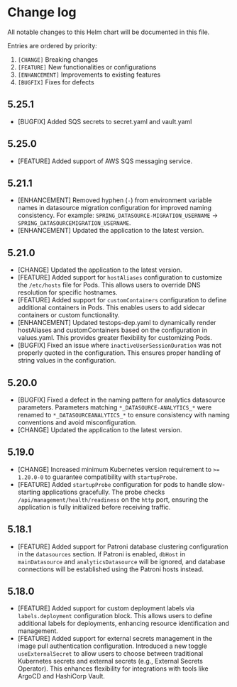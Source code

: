 # Change log

All notable changes to this Helm chart will be documented in this file.

Entries are ordered by priority:

1. `[CHANGE]` Breaking changes
2. `[FEATURE]` New functionalities or configurations
3. `[ENHANCEMENT]` Improvements to existing features
4. `[BUGFIX]` Fixes for defects

## 5.25.1

- [BUGFIX] Added SQS secrets to secret.yaml and vault.yaml

## 5.25.0

- [FEATURE] Added support of AWS SQS messaging service.

## 5.21.1

- [ENHANCEMENT] Removed hyphen (`-`) from environment variable names in datasource migration configuration for improved naming consistency. For example: `SPRING_DATASOURCE-MIGRATION_USERNAME` -> `SPRING_DATASOURCEMIGRATION_USERNAME`.
- [ENHANCEMENT] Updated the application to the latest version.

## 5.21.0

- [CHANGE] Updated the application to the latest version.
- [FEATURE] Added support for `hostAliases` configuration to customize the `/etc/hosts` file for Pods. This allows users to override DNS resolution for specific hostnames.
- [FEATURE] Added support for `customContainers` configuration to define additional containers in Pods. This enables users to add sidecar containers or custom functionality.
- [ENHANCEMENT] Updated testops-dep.yaml to dynamically render hostAliases and customContainers based on the configuration in values.yaml. This provides greater flexibility for customizing Pods.
- [BUGFIX] Fixed an issue where `inactiveUserSessionDuration` was not properly quoted in the configuration. This ensures proper handling of string values in the configuration.

## 5.20.0

- [BUGFIX] Fixed a defect in the naming pattern for analytics datasource parameters. Parameters matching `*_DATASOURCE-ANALYTICS_*` were renamed to `*_DATASOURCEANALYTICS_*` to ensure consistency with naming conventions and avoid misconfiguration.
- [CHANGE] Updated the application to the latest version.

## 5.19.0

- [CHANGE] Increased minimum Kubernetes version requirement to `>= 1.20.0-0` to guarantee compatibility with `startupProbe`.
- [FEATURE] Added `startupProbe` configuration for pods to handle slow-starting applications gracefully. The probe checks `/api/management/health/readiness` on the `http` port, ensuring the application is fully initialized before receiving traffic.

## 5.18.1

- [FEATURE] Added support for Patroni database clustering configuration in the `datasources` section. If Patroni is enabled, `dbHost` in `mainDatasource` and `analyticsDatasource` will be ignored, and database connections will be established using the Patroni hosts instead.

## 5.18.0

- [FEATURE] Added support for custom deployment labels via `labels.deployment` configuration block. This allows users to define additional labels for deployments, enhancing resource identification and management.
- [FEATURE] Added support for external secrets management in the image pull authentication configuration. Introduced a new toggle `useExternalSecret` to allow users to choose between traditional Kubernetes secrets and external secrets (e.g., External Secrets Operator). This enhances flexibility for integrations with tools like ArgoCD and HashiCorp Vault.
